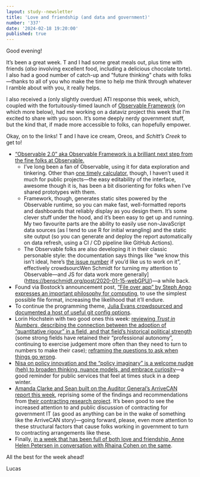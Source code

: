 ```yaml
---
layout: study--newsletter
title: 'Love and friendship (and data and government)'
number: '337'
date: '2024-02-18 19:20:00'
published: true
---
```


Good evening!

It’s been a great week. T and I had some great meals out, plus time with friends (_also_ involving excellent food, including a delicious chocolate torte). I also had a good number of catch-up and “future thinking” chats with folks—thanks to all of you who make the time to help me think through whatever I ramble about with you, it really helps.

I also received a (only slightly overdue) ATI response this week, which, coupled with the fortuitously-timed launch of [Observable Framework](https://observablehq.com/framework/) (on which more below), had me working on a dataviz project this week that I’m excited to share with you soon. It’s some deeply nerdy government stuff, but the kind that, if made more accessible to folks, can hopefully empower.

Okay, on to the links! T and I have ice cream, Oreos, and _Schitt’s Creek_ to get to!

- [“Observable 2.0” aka Observable Framework is a brilliant next step from the fine folks at Observable.](https://observablehq.com/blog/observable-2-0)
	- I’ve long been a fan of Observable, using it for data exploration and tinkering. Other than [one timely calculator](https://observablehq.com/d/2baff3e30f6a580d), though, I haven’t used it much for public projects—the easy editability of the interface, awesome though it is, has been a bit disorienting for folks when I’ve shared prototypes with them.
	- Framework, though, generates static sites powered by the Observable runtime, so you can make fast, well-formatted reports and dashboards that reliably display as you design them. It’s some clever stuff under the hood, and it’s been easy to get up and running. My two favourite parts are the ability to easily use non-JavaScript data sources (as I tend to use R for initial wrangling) and the static site output (so you can generate and deploy the report automatically on data refresh, using a CI / CD pipeline like GitHub Actions).
	- The Observable folks are also developing it in their classic personable style: the documentation says things like “we know this isn’t ideal, here’s [the issue number](https://github.com/observablehq/framework/issues) if you’d like us to work on it”, effectively crowdsourcWen Schmidt for turning my attention to Observable—and JS for data work more generally](https://benschmidt.org/post/2020-01-15-webGPU/)—a while back.
- Found via Bostock’s announcement post, [“File over app” by Steph Ango expresses an important philosophy for computing](https://stephango.com/file-over-app), to use the simplest possible file format, increasing the likelihood that it’ll endure.
- To continue the programming theme, [Julia Evans crowdsourced and documented a host of useful git config options](https://jvns.ca/blog/2024/02/16/popular-git-config-options/).
- Lorin Hochstein with two good ones this week: [reviewing _Trust in Numbers_, describing the connection between the adoption of “quantitative rigour” in a field, and that field’s historical political strength](https://surfingcomplexity.blog/2024/02/11/book-review-trust-in-numbers/) (some strong fields have retained their “professional autonomy”, continuing to exercise judgement more often than they need to turn to numbers to make their case); [reframing the questions to ask when things go wrong](https://surfingcomplexity.blog/2024/02/17/what-if-everybody-did-everything-right/).
- [Nisa on policy innovation and the “policy imaginary” is a welcome nudge (heh) to broaden thinking, nuance models, and embrace curiosity](https://theimpairingcurse.substack.com/p/rewriting-the-policy-imaginary)—a good reminder for public services that feel at times stuck in a deep winter.
- [Amanda Clarke and Sean built on the Auditor General’s ArriveCAN report this week](https://policyoptions.irpp.org/magazines/february-2024/arrivecan-deeper-reforms/), reprising some of the findings and recommendations from [their contracting research project](https://govcanadacontracts.ca/). It’s been good to see the increased attention to and public discussion of contracting for government IT (as good as anything can be in the wake of something like the ArriveCAN story)—going forward, please, even more attention to these structural factors that cause folks working in government to turn to contracting arrangements like these.
- Finally, [in a week that has been full of both love and friendship, Anne Helen Petersen in conversation with Rhaina Cohen on the same](https://annehelen.substack.com/p/reimagining-life-with-friendship).

All the best for the week ahead!

Lucas
